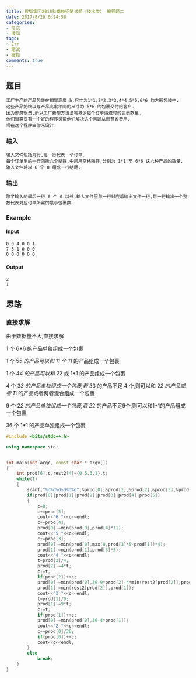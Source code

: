 ```yaml
---
title: 搜狐集团2018秋季校招笔试题（技术类） 编程题二
date: 2017/8/29 0:24:58 
categories: 
- 笔试
- 搜狐
tags:
- C++
- 笔试
- 搜狐
comments: true
---
```

## 题目
	工厂生产的产品包装在相同高度 h,尺寸为1*1,2*2,3*3,4*4,5*5,6*6 的方形包装中.
	这些产品始终以与产品高度相同的尺寸为 6*6 的包裹交付给客户.
	因为邮费很贵,所以工厂要想方设法地减少每个订单运送时的包裹数量.
	他们很需要有一个好的程序员帮他们解决这个问题从而节省费用.
	现在这个程序由你来设计.
### 输入 
	输入文件包括几行,每一行代表一个订单.
	每个订单里的一行包括六个整数,中间用空格隔开,分别为 1*1 至 6*6 这六种产品的数量.
	输入文件将以 6 个 0 组成一行结尾.
### 输出
	除了输入的最后一行 6 个 0 以外,输入文件里每一行对应着输出文件一行,每一行输出一个整数代表对应订单所需的最小包裹数.
### Example
#### Input
	0 0 4 0 0 1
	7 5 1 0 0 0
	0 0 0 0 0 0  
#### Output
    2
	1
## 思路
### 直接求解
由于数据量不大,直接求解

1 个 6*6 的产品单独组成一个包裹

1 个 5*5 的产品可以和 11 个 1*1 的产品组成一个包裹

1 个 4*4 的产品可以和 2*2 或 1*1 的产品组成一个包裹

4 个 3*3 的产品单独组成一个包裹,若 3*3 的产品不足 4 个,则可以和 2*2 的产品或者 1*1 的产品或者两者混合组成一个包裹

9 个 2*2 的产品单独组成一个包裹,若 2*2 的产品不足9个,则可以和1*1的产品组成一个包裹

36 个 1*1 的产品单独组成一个包裹

```cpp
#include <bits/stdc++.h>

using namespace std;


int main(int argc, const char * argv[])
{
    int prod[6],c,rest2[4]={0,5,3,1},t;
    while(1)
    {
        scanf("%d%d%d%d%d%d",&prod[0],&prod[1],&prod[2],&prod[3],&prod[4],&prod[5]);
        if(prod[0]|prod[1]|prod[2]|prod[3]|prod[4]|prod[5])
        {
            c=0;
            c+=prod[5];
            cout<<"6 "<<c<<endl;
            c+=prod[4];
            prod[0]-=min(prod[0],prod[4]*11);
            cout<<"5 "<<c<<endl;
            c+=prod[3];
            prod[0]-=min(prod[0],max(0,prod[3]*5-prod[1])*4);
            prod[1]-=min(prod[1],prod[3]*5);
            cout<<"4 "<<c<<endl;
            t=prod[2]/4;
            prod[2]-=4*t;
            c+=t;
            if(prod[2])++c;
            prod[0]-=min(prod[0],36-9*prod[2]-4*min(rest2[prod[2]],prod[1]));
            prod[1]-=min(rest2[prod[2]],prod[1]);
            cout<<"3 "<<c<<endl;
            t=prod[1]/9;
            prod[1]-=9*t;
            c+=t;
            if(prod[1])++c;
            prod[0]-=min(prod[0],36-4*prod[1]);
            cout<<"2 "<<c<<endl;
            c+=prod[0]/36;
            if(prod[0])++c;
            cout<<c<<endl;
        }
        else
            break;
    }
}
```
